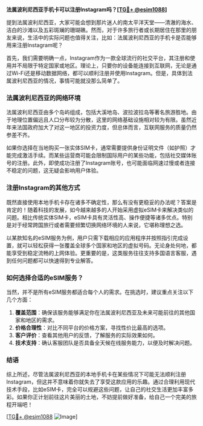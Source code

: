**法属波利尼西亚手机卡可以注册Instagram吗？[[TG💪+ @esim1088](https://t.me/s/esim1088)]**

提到法属波利尼西亚，大家可能会想到那片迷人的南太平洋天堂——清澈的海水、洁白的沙滩以及五彩斑斓的珊瑚礁。然而，对于许多旅行者或长期居住在那里的朋友来说，生活中的实际问题也值得关注，比如：法属波利尼西亚的手机卡是否能够用来注册Instagram呢？

首先，我们需要明确一点，Instagram作为一款全球流行的社交平台，其注册和使用并不局限于特定国家或地区。理论上，只要你的设备能连接到互联网，无论是通过Wi-Fi还是移动数据网络，都可以顺利注册并使用Instagram。但是，具体到法属波利尼西亚的情况，事情可能就没那么简单了。

### 法属波利尼西亚的网络环境

法属波利尼西亚由多个岛屿组成，包括大溪地岛、波拉波拉岛等著名旅游胜地。由于地理位置偏远且人口分布较为分散，这里的网络基础设施相对较为有限。虽然近年来法国政府加大了对这一地区的投资力度，但总体而言，互联网服务的质量仍然参差不齐。

如果你选择在当地购买一张实体SIM卡，通常需要提供身份证明文件（如护照）才能完成激活手续。而某些运营商可能会限制国际用户的某些功能，包括社交媒体账号的注册。此外，即使成功注册了Instagram账号，也可能面临网速过慢或者连接不稳定的问题，这无疑会影响用户体验。

### 注册Instagram的其他方式

既然直接使用本地手机卡存在诸多不确定性，那么有没有更稳妥的办法呢？答案是肯定的！随着科技的发展，如今越来越多的人开始采用虚拟eSIM卡来解决类似的问题。相比传统实体SIM卡，eSIM卡具有灵活性高、操作便捷等诸多优点。特别是对于经常跨国旅行或者需要频繁切换网络环境的人来说，它堪称理想之选。

以某款知名的eSIM服务为例，用户只需下载相应的应用程序并按照指引完成设置，就可以轻松获得一张覆盖全球多个国家和地区的虚拟号码。无论身处何地，都能享受到稳定流畅的上网体验。更重要的是，这类服务往往支持多国语言客服，遇到任何问题都可以快速得到专业解答。

### 如何选择合适的eSIM服务？

当然，并不是所有eSIM服务都适合每个人的需求。在挑选时，建议重点关注以下几个方面：

1. **覆盖范围**：确保该服务能够满足你在法属波利尼西亚及未来可能前往的其他国家和地区的需求。
2. **价格合理性**：对比不同平台的价格方案，寻找性价比最高的选项。
3. **客户评价**：查看其他用户的反馈，了解服务的实际效果如何。
4. **技术支持**：确认客服团队是否具备全天候在线服务能力，以便及时解决问题。

### 结语

综上所述，尽管法属波利尼西亚的本地手机卡在某些情况下可能无法顺利注册Instagram，但这并不意味着你就失去了享受这款应用的乐趣。通过合理利用现代技术手段，比如eSIM卡，完全可以规避这些问题，让自己的社交生活更加丰富多彩。如果你正计划前往这片美丽的土地，不妨提前做好准备，给自己一个完美的旅程开端吧！

[[TG💪+ @esim1088](https://t.me/s/esim1088) ![Image](https://i.postimg.cc/4NQfJmqS/Snipaste-2025-05-13-00-14-12.png)]